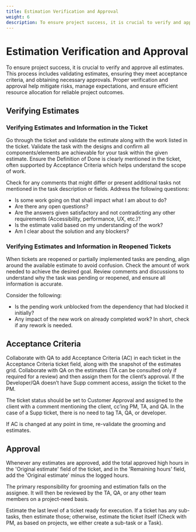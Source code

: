 ```yaml
---
title: Estimation Verification and Approval
weight: 6
description: To ensure project success, it is crucial to verify and approve all estimates. This process includes validating estimates, ensuring they meet acceptance criteria, and obtaining necessary approvals. Proper verification and approval help mitigate risks, manage expectations, and ensure efficient resource allocation for reliable project outcomes.
---
```


# Estimation Verification and Approval

To ensure project success, it is crucial to verify and approve all estimates. This process includes validating estimates, ensuring they meet acceptance criteria, and obtaining necessary approvals. Proper verification and approval help mitigate risks, manage expectations, and ensure efficient resource allocation for reliable project outcomes.

## Verifying Estimates

### Verifying Estimates and Information in the Ticket

Go through the ticket and validate the estimate along with the work listed in the ticket. Validate the task with the designs and confirm all components/elements are achievable for your task within the given estimate. Ensure the Definition of Done is clearly mentioned in the ticket, often supported by Acceptance Criteria which helps understand the scope of work.

Check for any comments that might differ or present additional tasks not mentioned in the task description or fields. Address the following questions:

- Is some work going on that shall impact what I am about to do?
- Are there any open questions?
- Are the answers given satisfactory and not contradicting any other requirements (Accessibility, performance, UX, etc.)?
- Is the estimate valid based on my understanding of the work?
- Am I clear about the solution and any blockers?

### Verifying Estimates and Information in Reopened Tickets

When tickets are reopened or partially implemented tasks are pending, align around the available estimate to avoid confusion. Check the amount of work needed to achieve the desired goal. Review comments and discussions to understand why the task was pending or reopened, and ensure all information is accurate.

Consider the following:

- Is the pending work unblocked from the dependency that had blocked it initially?
- Any impact of the new work on already completed work? In short, check if any rework is needed.

## Acceptance Criteria

Collaborate with QA to add Acceptance Criteria (AC) in each ticket in the Acceptance Criteria ticket field, along with the snapshot of the estimates grid. Collaborate with QA on the estimates (TA can be consulted only if required for a review) and then assign them for the client’s approval. If the Developer/QA doesn’t have Supp comment access, assign the ticket to the PM.

The ticket status should be set to Customer Approval and assigned to the client with a comment mentioning the client, cc’ing PM, TA, and QA. In the case of a Supp ticket, there is no need to tag TA, QA, or developer.

If AC is changed at any point in time, re-validate the grooming and estimates.

## Approval

Whenever any estimates are approved, add the total approved high hours in the 'Original estimate' field of the ticket, and in the 'Remaining hours' field, add the 'Original estimate' minus the logged hours.

The primary responsibility for grooming and estimation falls on the assignee. It will then be reviewed by the TA, QA, or any other team members on a project-need basis.

Estimate the last level of a ticket ready for execution. If a ticket has any sub-tasks, then estimate those; otherwise, estimate the ticket itself (Check with PM, as based on projects, we either create a sub-task or a Task).
